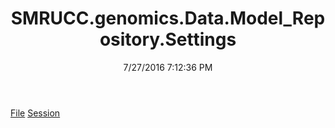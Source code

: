 ﻿---
title: SMRUCC.genomics.Data.Model_Repository.Settings
date: 7/27/2016 7:12:36 PM
---

[File](T-SMRUCC.genomics.Data.Model_Repository.Settings.File.html)
[Session](T-SMRUCC.genomics.Data.Model_Repository.Settings.Session.html)
